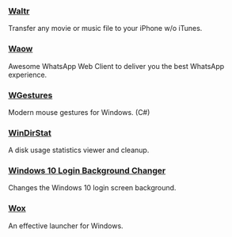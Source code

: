 ### [Waltr](http://softorino.com/waltr/)

Transfer any movie or music file to your iPhone w/o iTunes.

### [Waow](http://dedg3.com/wao/)

Awesome WhatsApp Web Client to deliver you the best WhatsApp experience.

### [**WGestures**](http://www.yingdev.com/projects/wgestures)

Modern mouse gestures for Windows. \(C\#\)

### [WinDirStat](https://windirstat.info/)

A disk usage statistics viewer and cleanup.

### [**Windows 10 Login Background Changer**](https://github.com/PFCKrutonium/Windows-10-Login-Background-Changer)

Changes the Windows 10 login screen background.

### [Wox](http://www.getwox.com/)

An effective launcher for Windows.




